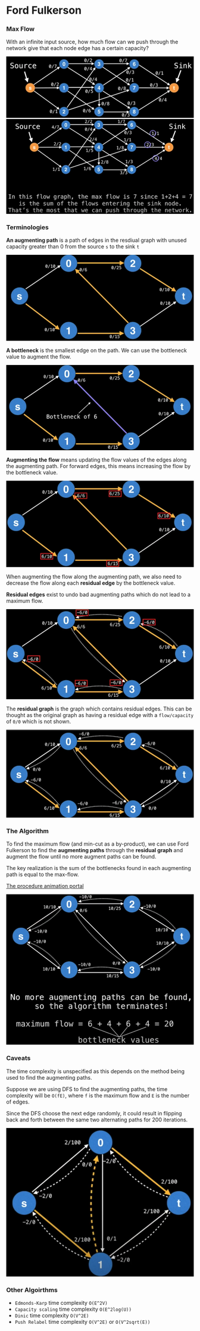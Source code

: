 # Ford Fulkerson

### Max Flow

With an infinite input source, how much flow can we push through the network give that each node edge has a certain capacity?

![max-flow-1](max-flow-1.png)
![max-flow-2](max-flow-2.png)

### Terminologies

**An augmenting path** is a path of edges in the resdiual graph with unused capacity greater than 0 from the source `s` to the sink `t`

![augmenting-path](augmenting-path.png)

**A bottleneck** is the smallest edge on the path. We can use the bottleneck value to augment the flow.

![bottleneck](bottleneck.png)

**Augmenting the flow** means updating the flow values of the edges along the augmenting path. For forward edges, this means increasing the flow by the bottleneck value.

![augmenting-the-flow](augmenting-the-flow.png)

When augmenting the flow along the augmenting path, we also need to decrease the flow along each **residual edge** by the bottleneck value.

**Residual edges** exist to undo bad augmenting paths which do not lead to a maximum flow.

![residual-edges](residual-edges.png)

The **residual graph** is the graph which contains residual edges. This can be thought as the original graph as having a residual edge with a `flow/capacity` of `0/0` which is not shown.

![residual-graph](residual-graph.png)

### The Algorithm

To find the maximum flow (and min-cut as a by-product), we can use Ford Fulkerson to find the **augmenting paths** through the **residual graph** and augment the flow until no more augment paths can be found.

The key realization is the sum of the bottlenecks found in each augmenting path is equal to the max-flow.

[The procedure animation portal](https://youtu.be/09_LlHjoEiY?t=18154)

![procedure](procedure.png)

### Caveats

The time complexity is unspecified as this depends on the method being used to find the augmenting paths.

Suppose we are using DFS to find the augmenting paths, the time complexity will be `O(fE)`, where `f` is the maximum flow and `E` is the number of edges.

Since the DFS choose the next edge randomly, it could result in flipping back and forth between the same two alternating paths for 200 iterations.

![DFS](DFS.png)

### Other Algoirthms

- `Edmonds-Karp` time complexity `O(E^2V)`
- `Capacity scaling` time complexity `O(E^2log(U))`
- `Dinic` time complexity `O(V^2E)`
- `Push Relabel` time complexity `O(V^2E)` or `O(V^2sqrt(E))`
